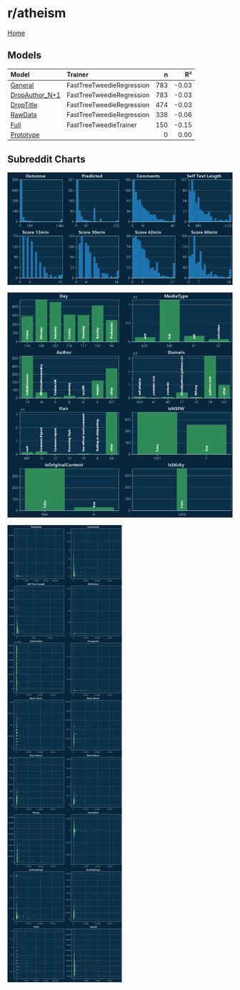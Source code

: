 # r/atheism

[Home](../index.md)

## Models

|Model|Trainer|n|R²|
|:---|:---|---:|---:|
|[General](models/hunch_atheism_General.md)|FastTreeTweedieRegression|783|-0.03|
|[DropAuthor_N+1](models/hunch_atheism_DropAuthor_N+1.md)|FastTreeTweedieRegression|783|-0.03|
|[DropTitle](models/hunch_atheism_DropTitle.md)|FastTreeTweedieRegression|474|-0.03|
|[RawData](models/hunch_atheism_RawData.md)|FastTreeTweedieRegression|338|-0.06|
|[Full](models/hunch_atheism_Full.md)|FastTreeTweedieTrainer|150|-0.15|
|[Prototype](models/hunch_atheism_Prototype.md)||0|0.00|

## Subreddit Charts

![r/atheism Distributions](../images/hunch_atheism_Distributions.png "r/atheism Distributions")

![r/atheism Categorical](../images/hunch_atheism_Catagorical.png "r/atheism Categorical")

![r/atheism Correlation](../images/hunch_atheism_Correlations.png "r/atheism Correlation")


